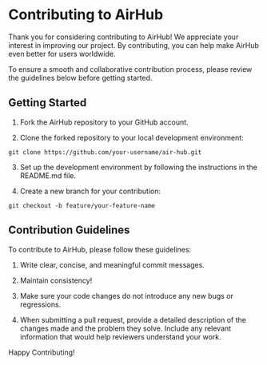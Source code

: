 # Contributing to AirHub

Thank you for considering contributing to AirHub! We appreciate your interest in improving our project. By contributing, you can help make AirHub even better for users worldwide. 

To ensure a smooth and collaborative contribution process, please review the guidelines below before getting started.

## Getting Started

1. Fork the AirHub repository to your GitHub account.

2. Clone the forked repository to your local development environment:

`git clone https://github.com/your-username/air-hub.git`

3. Set up the development environment by following the instructions in the README.md file.

4. Create a new branch for your contribution:

`git checkout -b feature/your-feature-name`


## Contribution Guidelines

To contribute to AirHub, please follow these guidelines:

1. Write clear, concise, and meaningful commit messages.

2. Maintain consistency!

3. Make sure your code changes do not introduce any new bugs or regressions.

4. When submitting a pull request, provide a detailed description of the changes made and the problem they solve. Include any relevant information that would help reviewers understand your work.

Happy Contributing!
